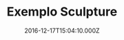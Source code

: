 ---
templateKey: sculpture-post
color: 2
title: Exemplo Sculpture
date: 2016-12-17T15:04:10.000Z
thumbnail: /img/thumbnail.png
illustration: /img/illustration.png
description: This is just a small example of a Sculpture
details: Rocks and stones. 99x99. 12/2010
---